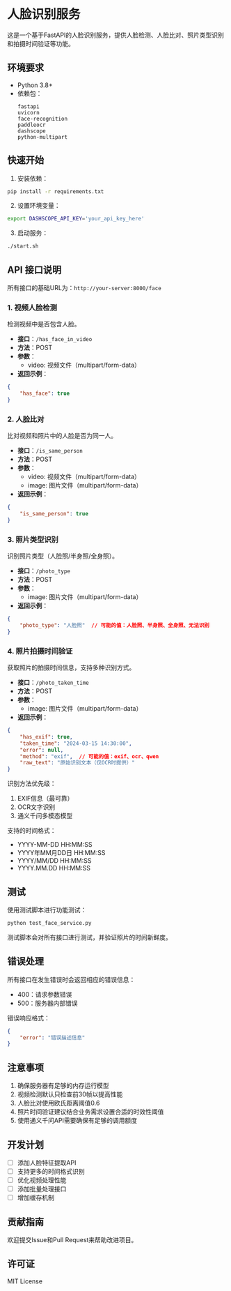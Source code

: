 # 人脸识别服务

这是一个基于FastAPI的人脸识别服务，提供人脸检测、人脸比对、照片类型识别和拍摄时间验证等功能。

## 环境要求

- Python 3.8+
- 依赖包：
  ```
  fastapi
  uvicorn
  face-recognition
  paddleocr
  dashscope
  python-multipart
  ```

## 快速开始

1. 安装依赖：
```bash
pip install -r requirements.txt
```

2. 设置环境变量：
```bash
export DASHSCOPE_API_KEY='your_api_key_here'
```

3. 启动服务：
```bash
./start.sh
```

## API 接口说明

所有接口的基础URL为：`http://your-server:8000/face`

### 1. 视频人脸检测

检测视频中是否包含人脸。

- **接口**：`/has_face_in_video`
- **方法**：POST
- **参数**：
  - video: 视频文件（multipart/form-data）
- **返回示例**：
```json
{
    "has_face": true
}
```

### 2. 人脸比对

比对视频和照片中的人脸是否为同一人。

- **接口**：`/is_same_person`
- **方法**：POST
- **参数**：
  - video: 视频文件（multipart/form-data）
  - image: 图片文件（multipart/form-data）
- **返回示例**：
```json
{
    "is_same_person": true
}
```

### 3. 照片类型识别

识别照片类型（人脸照/半身照/全身照）。

- **接口**：`/photo_type`
- **方法**：POST
- **参数**：
  - image: 图片文件（multipart/form-data）
- **返回示例**：
```json
{
    "photo_type": "人脸照"  // 可能的值：人脸照、半身照、全身照、无法识别
}
```

### 4. 照片拍摄时间验证

获取照片的拍摄时间信息，支持多种识别方式。

- **接口**：`/photo_taken_time`
- **方法**：POST
- **参数**：
  - image: 图片文件（multipart/form-data）
- **返回示例**：
```json
{
    "has_exif": true,
    "taken_time": "2024-03-15 14:30:00",
    "error": null,
    "method": "exif",  // 可能的值：exif、ocr、qwen
    "raw_text": "原始识别文本（仅OCR时提供）"
}
```

识别方法优先级：
1. EXIF信息（最可靠）
2. OCR文字识别
3. 通义千问多模态模型

支持的时间格式：
- YYYY-MM-DD HH:MM:SS
- YYYY年MM月DD日 HH:MM:SS
- YYYY/MM/DD HH:MM:SS
- YYYY.MM.DD HH:MM:SS

## 测试

使用测试脚本进行功能测试：

```bash
python test_face_service.py
```

测试脚本会对所有接口进行测试，并验证照片的时间新鲜度。

## 错误处理

所有接口在发生错误时会返回相应的错误信息：
- 400：请求参数错误
- 500：服务器内部错误

错误响应格式：
```json
{
    "error": "错误描述信息"
}
```

## 注意事项

1. 确保服务器有足够的内存运行模型
2. 视频检测默认只检查前30帧以提高性能
3. 人脸比对使用欧氏距离阈值0.6
4. 照片时间验证建议结合业务需求设置合适的时效性阈值
5. 使用通义千问API需要确保有足够的调用额度

## 开发计划

- [ ] 添加人脸特征提取API
- [ ] 支持更多的时间格式识别
- [ ] 优化视频处理性能
- [ ] 添加批量处理接口
- [ ] 增加缓存机制

## 贡献指南

欢迎提交Issue和Pull Request来帮助改进项目。

## 许可证

MIT License 